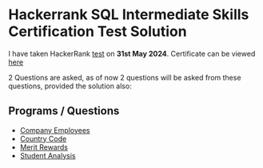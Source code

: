 # Hackerrank SQL Intermediate Skills Certification Test Solution

I have taken HackerRank [test](https://www.hackerrank.com/certificates/42a8f741ae4b) on __31st May 2024__. 
Certificate can be viewed [here](https://www.hackerrank.com/certificates/42a8f741ae4b)

2 Questions are asked, as of now 2 questions will be asked from these questions, provided the solution also:
## Programs / Questions

- [Company Employees](Company_employees_SQL.txt)
- [Country Code](Country_Code_SQL.txt)
- [Merit Rewards](Merit_Rewards_SQL.txt)
- [Student Analysis](Student_Analysis.txt)
